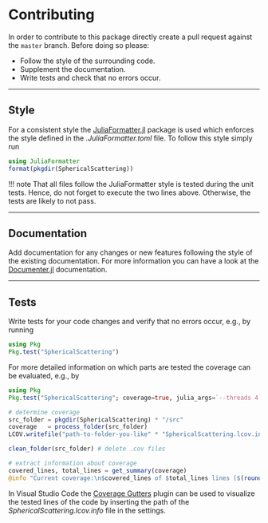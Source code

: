 
# Contributing

In order to contribute to this package directly create a pull request against the `master` branch. Before doing so please: 

- Follow the style of the surrounding code.
- Supplement the documentation.
- Write tests and check that no errors occur.


---
## Style

For a consistent style the [JuliaFormatter.jl](https://github.com/domluna/JuliaFormatter.jl) package is used which enforces the style defined in the *.JuliaFormatter.toml* file. To follow this style simply run
```julia
using JuliaFormatter
format(pkgdir(SphericalScattering))
```

!!! note
    That all files follow the JuliaFormatter style is tested during the unit tests. Hence, do not forget to execute the two lines above. Otherwise, the tests are likely to not pass.


---
## Documentation

Add documentation for any changes or new features following the style of the existing documentation. For more information you can have a look at the [Documenter.jl](https://documenter.juliadocs.org/stable/) documentation.


---
## Tests

Write tests for your code changes and verify that no errors occur, e.g., by running
```julia
using Pkg
Pkg.test("SphericalScattering")
```

For more detailed information on which parts are tested the coverage can be evaluated, e.g., by
```julia
using Pkg
Pkg.test("SphericalScattering"; coverage=true, julia_args=`--threads 4`)

# determine coverage
src_folder = pkgdir(SphericalScattering) * "/src"
coverage   = process_folder(src_folder)
LCOV.writefile("path-to-folder-you-like" * "SphericalScattering.lcov.info", coverage)

clean_folder(src_folder) # delete .cov files

# extract information about coverage
covered_lines, total_lines = get_summary(coverage)
@info "Current coverage:\n$covered_lines of $total_lines lines ($(round(Int, covered_lines / total_lines * 100)) %)"
```

In Visual Studio Code the [Coverage Gutters](https://marketplace.visualstudio.com/items?itemName=ryanluker.vscode-coverage-gutters) plugin can be used to visualize the tested lines of the code by inserting the path of the *SphericalScattering.lcov.info* file in the settings.